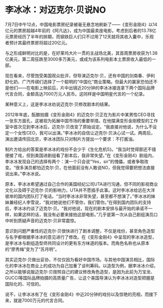 # 李冰冰：对迈克尔·贝说NO

7月7日中午12点，中国电影票房纪录被毫无悬念地刷新了——《变形金刚4》以14亿元的票房超越4年前的《阿凡达》，成为中国最卖座电影。考虑到后者的13.78亿元票房经历了半年的排期，而钢铁巨人们只不过用了12天就将其收入囊中，乐观者预计其最终票房将超过20亿元。 

与之形成鲜明对比的是，在好莱坞大片一贯的主战场北美，其首周票房收获为1.38亿美元，第二周狂跌至3000多万美元，或成为该系列电影本土票房收入最低的一部。 

现在看来，尽管饱受美国观众批评，但导演迈克尔·贝，还有中国的剑南春、伊利舒化奶、广汽传祺们选择了一个聪明的“中国化”商业策略。但最大的赢家恐怕还不是他们——在电影上映前后，片中出镜近20分钟的李冰冰接连拿下两个国际品牌代言合同，金额高达7000万元人民币。这同样是中国明星代言的一个纪录。 

某种意义上，这是李冰冰劝说迈克尔·贝修改剧本的结果。 

2012年年底，酝酿拍摄《变形金刚4》的迈克尔·贝正在为影片中某男性CEO寻找一张东方面孔，这被视为拓展中国市场的重要举措。在他摆满变形金刚模型的工作室中首次见到李冰冰后，迈克尔·贝改变了原始设定。“我直接对他说，为什么不设定一个女性CEO，我可以出演。”李冰冰的自信让迈克尔·贝决心试一试。两周后，演出邀请传回北京，李冰冰团队只对制片方提出一个要求：不打酱油。 

制片方给出的答案是李冰冰的戏份不会少于《生化危机5》。“我当时觉得那还不错便接了戏，但到美国进剧组看了剧本后，我非常失望。”在《变形金刚4》剧组内，李冰冰发现自己的选择有两个：演一个只会说“Yes，sir”的傀儡，或者争取改变。“很多演员都怕迈克尔·贝，在他面前没有人敢说NO，但我觉得要把想法直接说出来。”李冰冰说。 

原本，李冰冰希望通过自己合作的美国经纪公司UTA进行沟通，但不同的影视商业文化以及碍于迈克尔·贝的影响力，UTA并不愿插手此事。这时李冰冰给远在大洋彼岸的国内团队打了电话。“当时李冰冰非常失望，甚至都不想演了。”李冰冰的妹妹兼经纪人李雪说，“我对她说他们不管你，我们管你。”在得到国内团队的支持后，李冰冰约谈了迈克尔·贝。“我对他说，现在的剧本安排与最开始的承诺不一样，如果这样的话，我没有必要来接拍这部电影。”几乎是第一次从自己剧组演员口中听到质疑声音的迈克尔·贝非常震惊。 

意识到问题严重性的迈克尔·贝很快进行了剧本调整，不仅是戏份，甚至角色造型与名字都根据李冰冰的意见进行了修改。在《变形金刚4》中呈现的李冰冰造型，是李冰冰与剧组造型师共同设计的更有东方味道的版本。而角色名称也从原本的“廖秀梅”变为了“苏月明”。 

其实迈克尔·贝做出妥协，不仅仅因为看好中国市场。与其他中国演员相比，国际化的李冰冰在商业上的成功为自己加重了谈判筹码。以造型为例，据李冰冰介绍，之所以能够说服迈克尔·贝按照自己的建议修改角色造型，是因为此前为万宝龙、GUCCI等国际品牌拍摄的高质量广告，让这个美国导演认为李冰冰对造型把握是国际化的、可信的。 

说不，让李冰冰有了在《变形金刚4》中近20分钟的戏份以及惊艳的亮相，而接下来，就是7000万元的代言合同。